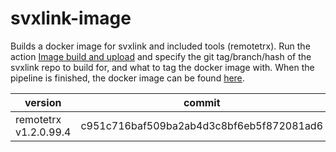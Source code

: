 # svxlink-image
Builds a docker image for svxlink and included tools (remotetrx).
Run the action [Image build and upload](https://github.com/hobbyscoop/svxlink-image/actions/workflows/image.yml)
 and specify the git tag/branch/hash of the svxlink repo to build for, and what to tag the docker image with.
When the pipeline is finished, the docker image can be found [here](https://github.com/hobbyscoop/svxlink-image/pkgs/container/svxlink).


| version | commit |
| --- | --- |
| remotetrx v1.2.0.99.4 | c951c716baf509ba2ab4d3c8bf6eb5f872081ad6 |

